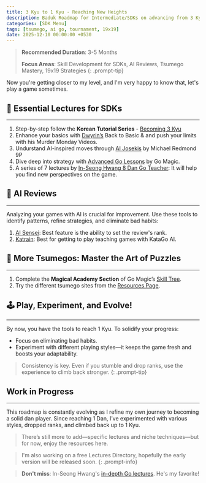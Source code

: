 ```yaml
---
title: 3 Kyu to 1 Kyu - Reaching New Heights
description: Baduk Roadmap for Intermediate/SDKs on advancing from 3 Kyu to 1 Kyu
categories: [SDK Menu]
tags: [tsumego, ai go, tournament, 19x19]
date: 2025-12-10 00:00:00 +0530
---
```


> **Recommended Duration**: 3-5 Months  
>
> **Focus Areas**: Skill Development for SDKs, AI Reviews, Tsumego Mastery, 19x19 Strategies
{: .prompt-tip}

Now you're getting closer to my level, and I'm very happy to know that, let's play a game sometimes.

## 🔑 Essential Lectures for SDKs

---

1. Step-by-step follow the **Korean Tutorial Series** - <a href="https://youtube.com/playlist?list=PLO5jVlKbZT23QUc95Wnk_D-6P9XmOUTOS&si=huHq9qbGn96HdAKq" target="_blank" rel="nofollow noopener noreferrer">Becoming 3 Kyu</a>
2. Enhance your basics with <a href="https://www.youtube.com/@dwyrin" target="_blank" rel="nofollow noopener noreferrer">Dwyrin’s</a> Back to Basic & and push your limits with his Murder Monday Videos.
3. Undurstand AI-inspired moves through <a href="https://www.youtube.com/playlist?list=PLW5_cMTm0wvZU5pQhmQFwXh-ojU1mQIg3" target="_blank" rel="nofollow noopener noreferrer">AI Josekis</a> by Michael Redmond 9P
4. Dive deep into strategy with <a href="https://youtube.com/playlist?list=PL4DLlaT_bvDFXoD49tt3o4T_CaoSum4Zy&si=LzpUxugXKORQZjYq" target="_blank" rel="nofollow noopener noreferrer">Advanced Go Lessons</a> by Go Magic.
5. A series of 7 lectures by <a href="https://youtube.com/playlist?list=PLei3aTwwO99ZA9WCPmt8jZNxhy4wf00dt&si=Oi65yTzD8E7A9ox5" target="_blank" rel="nofollow noopener noreferrer">In-Seong Hwang 8 Dan Go Teacher</a>: It will help you find new perspectives on the game.

## 🤖 AI Reviews

---

Analyzing your games with AI is crucial for improvement. Use these tools to identify patterns, refine strategies, and eliminate bad habits:
1. <a href="https://ai-sensei.com/" target="_blank" rel="nofollow noopener noreferrer">AI Sensei</a>: Best feature is the ability to set the review's rank.
2. <a href="https://github.com/sanderland/katrain/releases" target="_blank" rel="nofollow noopener noreferrer">Katrain</a>: Best for getting to play teaching games with KataGo AI.

## 🧩 More Tsumegos: Master the Art of Puzzles

---

1. Complete the **Magical Academy Section** of Go Magic’s <a href="https://gomagic.org/go-problems/" target="_blank" rel="nofollow noopener noreferrer">Skill Tree</a>.
2. Try the different tsumego sites from the [Resources Page](/posts/weiqi-resources/).

## 🕹️ Play, Experiment, and Evolve!

---

By now, you have the tools to reach 1 Kyu. To solidify your progress:  
 
- Focus on eliminating bad habits.  
- Experiment with different playing styles—it keeps the game fresh and boosts your adaptability.  

> Consistency is key. Even if you stumble and drop ranks, use the experience to climb back stronger. 
{: .prompt-tip}
 
## Work in Progress

---

This roadmap is constantly evolving as I refine my own journey to becoming a solid dan player. Since reaching 1 Dan, I’ve experimented with various styles, dropped ranks, and climbed back up to 1 Kyu.  
> There’s still more to add—specific lectures and niche techniques—but for now, enjoy the resources here.

> I'm also working on a free Lectures Directory, hopefully the early version will be released soon.
{: .prompt-info} 

> **Don't miss**: In-Seong Hwang's <a href="https://www.youtube.com/results?search_query=in+seong+hwang+go+lectures" target="_blank" rel="nofollow noopener noreferrer">in-depth Go lectures</a>. He's my favorite!